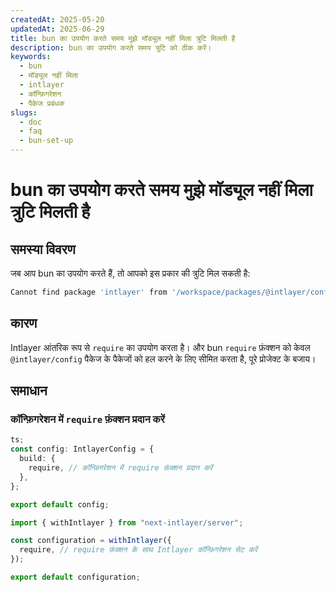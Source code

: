 ```yaml
---
createdAt: 2025-05-20
updatedAt: 2025-06-29
title: bun का उपयोग करते समय मुझे मॉड्यूल नहीं मिला त्रुटि मिलती है
description: bun का उपयोग करते समय त्रुटि को ठीक करें।
keywords:
  - bun
  - मॉड्यूल नहीं मिला
  - intlayer
  - कॉन्फ़िगरेशन
  - पैकेज प्रबंधक
slugs:
  - doc
  - faq
  - bun-set-up
---
```


# bun का उपयोग करते समय मुझे मॉड्यूल नहीं मिला त्रुटि मिलती है

## समस्या विवरण

जब आप bun का उपयोग करते हैं, तो आपको इस प्रकार की त्रुटि मिल सकती है:

```bash
Cannot find package 'intlayer' from '/workspace/packages/@intlayer/config/dist/cjs/utils/ESMxCJSHelpers.cjs' undefined
```

## कारण

Intlayer आंतरिक रूप से `require` का उपयोग करता है। और bun `require` फ़ंक्शन को केवल `@intlayer/config` पैकेज के पैकेजों को हल करने के लिए सीमित करता है, पूरे प्रोजेक्ट के बजाय।

## समाधान

### कॉन्फ़िगरेशन में `require` फ़ंक्शन प्रदान करें

```ts
ts;
const config: IntlayerConfig = {
  build: {
    require, // कॉन्फ़िगरेशन में require फ़ंक्शन प्रदान करें
  },
};

export default config;
```

```ts fileName="next.config.ts" codeFormat="typescript"
import { withIntlayer } from "next-intlayer/server";

const configuration = withIntlayer({
  require, // require फ़ंक्शन के साथ Intlayer कॉन्फ़िगरेशन सेट करें
});

export default configuration;
```
